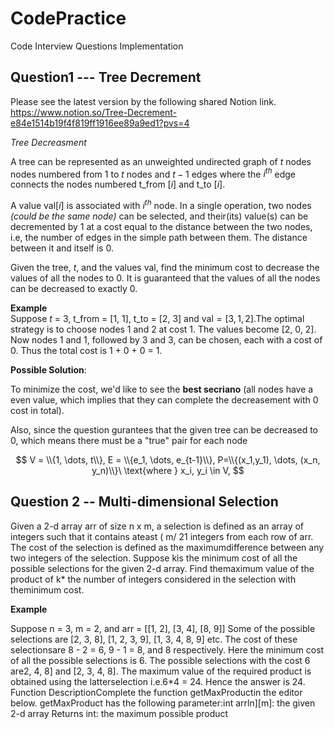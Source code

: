 # CodePractice

Code Interview Questions Implementation

## Question1 --- Tree Decrement

Please see the latest version by the following shared Notion link.  
https://www.notion.so/Tree-Decrement-e84e1514b19f4f819ff1916ee89a9ed1?pvs=4

*Tree Decreasment*

A tree can be represented as an unweighted undirected graph of $t$ nodes nodes numbered from $1$ to $t$ nodes and $t-1$  edges where the $i^{th}$ edge connects the nodes numbered t_from $[i]$ and t_to $[i]$.

A value $\text{val}[i]$ is associated with $i^{th}$ node. In a single operation, two nodes *(could be the same node)* can be selected, and their(its) value(s) can be decremented by 1 at a cost equal to the distance between the two nodes, i.e, the number of edges in the simple path between them. The distance between it and itself is 0.

Given the tree, $t$, and the values $\text{val}$, find the minimum cost to decrease the values of all the nodes to 0. It is guaranteed that the values of all the nodes can be decreased to exactly 0.

**Example**  
Suppose $t$ = 3, t_from = [1, 1],  t_to = [2, 3] and $\text{val} = [3, 1, 2]$.The optimal strategy is to choose nodes 1 and 2 at cost 1. The values become [2, 0, 2]. Now nodes 1 and 1, followed by 3 and 3, can be chosen, each with a cost of 0. Thus the total cost is 1 + 0 + 0 = 1.

**Possible Solution**:

To minimize the cost, we'd like to see the **best secriano** (all nodes have a even value, which implies that they can complete the decreasement with 0 cost in total).

Also, since the question gurantees that the given tree can be decreased to 0, which means there must be a "true" pair for each node 

$$
V = \\{1, \dots, t\\},
E = \\{e_1, \dots, e_{t-1}\\},
P=\\{(x_1,y_1), \dots, (x_n, y_n)\\}\ \text{where } x_i, y_i \in V,
$$

## Question 2 -- Multi-dimensional Selection

Given a 2-d array arr of size n x m, a selection is defined as an array of integers such that it contains ateast ( m/ 21 integers from each row of arr. The cost of the selection is defined as the maximumdifference between any two integers of the selection.
Suppose kis the minimum cost of all the possible selections for the given 2-d array. Find themaximum value of the product of k* the number of integers considered in the selection with theminimum cost.  

**Example** 

Suppose n = 3, m = 2, and arr = [[1, 2], [3, 4], [8, 9]]
Some of the possible selections are [2, 3, 8], [1, 2, 3, 9], [1, 3, 4, 8, 9] etc. The cost of these selectionsare 8 - 2 = 6, 9 - 1 = 8, and 8 respectively.
Here the minimum cost of all the possible selections is 6. The possible selections with the cost 6 are2, 4, 8] and [2, 3, 4, 8]. The maximum value of the required product is obtained using the latterselection i.e.6*4 = 24. Hence the answer is 24.
Function DescriptionComplete the function getMaxProductin the editor below.
getMaxProduct has the following parameter:int arrln][m]: the given 2-d array
Returns
int: the maximum possible product
